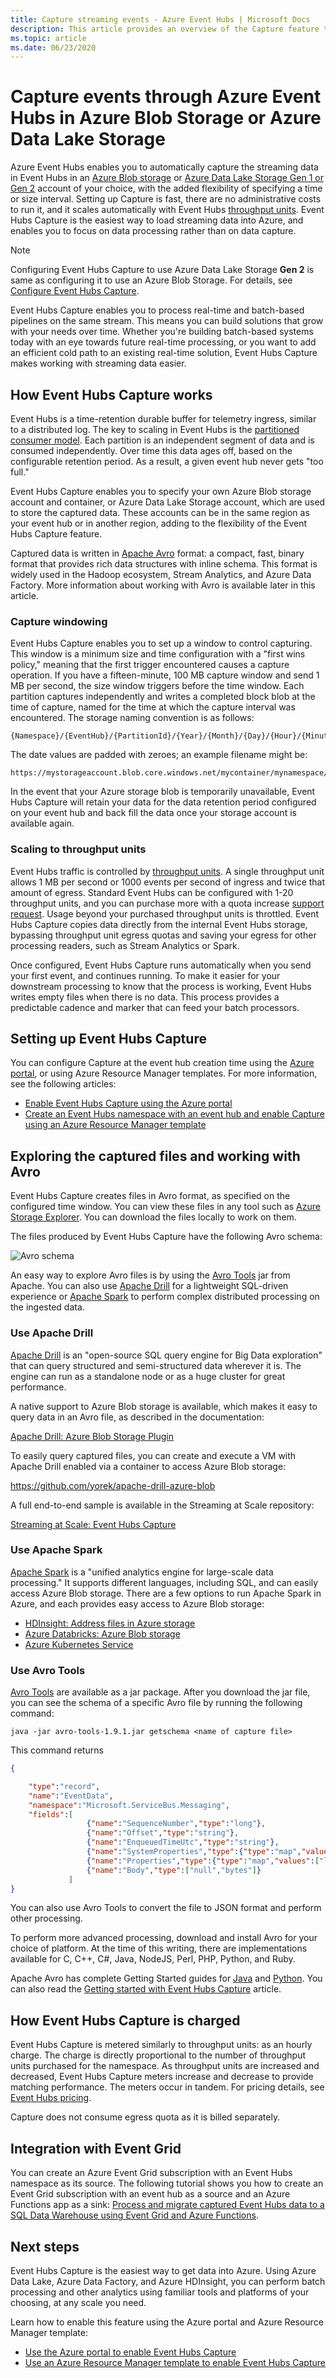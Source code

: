 ```yaml
---
title: Capture streaming events - Azure Event Hubs | Microsoft Docs
description: This article provides an overview of the Capture feature that allows you to capture events streaming through Azure Event Hubs. 
ms.topic: article
ms.date: 06/23/2020
---
```


# Capture events through Azure Event Hubs in Azure Blob Storage or Azure Data Lake Storage
Azure Event Hubs enables you to automatically capture the streaming data in Event Hubs in an [Azure Blob storage](https://azure.microsoft.com/services/storage/blobs/) or [Azure Data Lake Storage Gen 1 or Gen 2](https://azure.microsoft.com/services/data-lake-store/) account of your choice, with the added flexibility of specifying a time or size interval. Setting up Capture is fast, there are no administrative costs to run it, and it scales automatically with Event Hubs [throughput units](event-hubs-scalability.md#throughput-units). Event Hubs Capture is the easiest way to load streaming data into Azure, and enables you to focus on data processing rather than on data capture.

> [!NOTE]
> Configuring Event Hubs Capture to use Azure Data Lake Storage **Gen 2** is same as configuring it to use an Azure Blob Storage. For details, see [Configure Event Hubs Capture](event-hubs-capture-enable-through-portal.md). 

Event Hubs Capture enables you to process real-time and batch-based pipelines on the same stream. This means you can build solutions that grow with your needs over time. Whether you're building batch-based systems today with an eye towards future real-time processing, or you want to add an efficient cold path to an existing real-time solution, Event Hubs Capture makes working with streaming data easier.


## How Event Hubs Capture works

Event Hubs is a time-retention durable buffer for telemetry ingress, similar to a distributed log. The key to scaling in Event Hubs is the [partitioned consumer model](event-hubs-scalability.md#partitions). Each partition is an independent segment of data and is consumed independently. Over time this data ages off, based on the configurable retention period. As a result, a given event hub never gets "too full."

Event Hubs Capture enables you to specify your own Azure Blob storage account and container, or Azure Data Lake Storage account, which are used to store the captured data. These accounts can be in the same region as your event hub or in another region, adding to the flexibility of the Event Hubs Capture feature.

Captured data is written in [Apache Avro][Apache Avro] format: a compact, fast, binary format that provides rich data structures with inline schema. This format is widely used in the Hadoop ecosystem, Stream Analytics, and Azure Data Factory. More information about working with Avro is available later in this article.

### Capture windowing

Event Hubs Capture enables you to set up a window to control capturing. This window is a minimum size and time configuration with a "first wins policy," meaning that the first trigger encountered causes a capture operation. If you have a fifteen-minute, 100 MB capture window and send 1 MB per second, the size window triggers before the time window. Each partition captures independently and writes a completed block blob at the time of capture, named for the time at which the capture interval was encountered. The storage naming convention is as follows:

```
{Namespace}/{EventHub}/{PartitionId}/{Year}/{Month}/{Day}/{Hour}/{Minute}/{Second}
```

The date values are padded with zeroes; an example filename might be:

```
https://mystorageaccount.blob.core.windows.net/mycontainer/mynamespace/myeventhub/0/2017/12/08/03/03/17.avro
```

In the event that your Azure storage blob is temporarily unavailable, Event Hubs Capture will retain your data for the data retention period configured on your event hub and back fill the data once your storage account is available again.

### Scaling to throughput units

Event Hubs traffic is controlled by [throughput units](event-hubs-scalability.md#throughput-units). A single throughput unit allows 1 MB per second or 1000 events per second of ingress and twice that amount of egress. Standard Event Hubs can be configured with 1-20 throughput units, and you can purchase more with a quota increase [support request][support request]. Usage beyond your purchased throughput units is throttled. Event Hubs Capture copies data directly from the internal Event Hubs storage, bypassing throughput unit egress quotas and saving your egress for other processing readers, such as Stream Analytics or Spark.

Once configured, Event Hubs Capture runs automatically when you send your first event, and continues running. To make it easier for your downstream processing to know that the process is working, Event Hubs writes empty files when there is no data. This process provides a predictable cadence and marker that can feed your batch processors.

## Setting up Event Hubs Capture

You can configure Capture at the event hub creation time using the [Azure portal](https://portal.azure.com), or using Azure Resource Manager templates. For more information, see the following articles:

- [Enable Event Hubs Capture using the Azure portal](event-hubs-capture-enable-through-portal.md)
- [Create an Event Hubs namespace with an event hub and enable Capture using an Azure Resource Manager template](event-hubs-resource-manager-namespace-event-hub-enable-capture.md)


## Exploring the captured files and working with Avro

Event Hubs Capture creates files in Avro format, as specified on the configured time window. You can view these files in any tool such as [Azure Storage Explorer][Azure Storage Explorer]. You can download the files locally to work on them.

The files produced by Event Hubs Capture have the following Avro schema:

![Avro schema][3]

An easy way to explore Avro files is by using the [Avro Tools][Avro Tools] jar from Apache. You can also use [Apache Drill][Apache Drill] for a lightweight SQL-driven experience or [Apache Spark][Apache Spark] to perform complex distributed processing on the ingested data. 

### Use Apache Drill

[Apache Drill][Apache Drill] is an "open-source SQL query engine for Big Data exploration" that can query structured and semi-structured data wherever it is. The engine can run as a standalone node or as a huge cluster for great performance.

A native support to Azure Blob storage is available, which makes it easy to query data in an Avro file, as described in the documentation:

[Apache Drill: Azure Blob Storage Plugin][Apache Drill: Azure Blob Storage Plugin]

To easily query captured files, you can create and execute a VM with Apache Drill enabled via a container to access Azure Blob storage:

https://github.com/yorek/apache-drill-azure-blob

A full end-to-end sample is available in the Streaming at Scale repository:

[Streaming at Scale: Event Hubs Capture]

### Use Apache Spark

[Apache Spark][Apache Spark] is a "unified analytics engine for large-scale data processing." It supports different languages, including SQL, and can easily access Azure Blob storage. There are a few options to run Apache Spark in Azure, and each provides easy access to Azure Blob storage:

- [HDInsight: Address files in Azure storage][HDInsight: Address files in Azure storage]
- [Azure Databricks: Azure Blob storage][Azure Databricks: Azure Blob Storage]
- [Azure Kubernetes Service](https://docs.microsoft.com/azure/aks/spark-job) 

### Use Avro Tools

[Avro Tools][Avro Tools] are available as a jar package. After you download the jar file, you can see the schema of a specific Avro file by running the following command:

```shell
java -jar avro-tools-1.9.1.jar getschema <name of capture file>
```

This command returns

```json
{

    "type":"record",
    "name":"EventData",
    "namespace":"Microsoft.ServiceBus.Messaging",
    "fields":[
                 {"name":"SequenceNumber","type":"long"},
                 {"name":"Offset","type":"string"},
                 {"name":"EnqueuedTimeUtc","type":"string"},
                 {"name":"SystemProperties","type":{"type":"map","values":["long","double","string","bytes"]}},
                 {"name":"Properties","type":{"type":"map","values":["long","double","string","bytes"]}},
                 {"name":"Body","type":["null","bytes"]}
             ]
}
```

You can also use Avro Tools to convert the file to JSON format and perform other processing.

To perform more advanced processing, download and install Avro for your choice of platform. At the time of this writing, there are implementations available for C, C++, C\#, Java, NodeJS, Perl, PHP, Python, and Ruby.

Apache Avro has complete Getting Started guides for [Java][Java] and [Python][Python]. You can also read the [Getting started with Event Hubs Capture](event-hubs-capture-python.md) article.

## How Event Hubs Capture is charged

Event Hubs Capture is metered similarly to throughput units: as an hourly charge. The charge is directly proportional to the number of throughput units purchased for the namespace. As throughput units are increased and decreased, Event Hubs Capture meters increase and decrease to provide matching performance. The meters occur in tandem. For pricing details, see [Event Hubs pricing](https://azure.microsoft.com/pricing/details/event-hubs/). 

Capture does not consume egress quota as it is billed separately. 

## Integration with Event Grid 

You can create an Azure Event Grid subscription with an Event Hubs namespace as its source. The following tutorial shows you how to create an Event Grid subscription with an event hub as a source and an Azure Functions app as a sink: [Process and migrate captured Event Hubs data to a SQL Data Warehouse using Event Grid and Azure Functions](store-captured-data-data-warehouse.md).

## Next steps
Event Hubs Capture is the easiest way to get data into Azure. Using Azure Data Lake, Azure Data Factory, and Azure HDInsight, you can perform batch processing and other analytics using familiar tools and platforms of your choosing, at any scale you need.

Learn how to enable this feature using the Azure portal and Azure Resource Manager template:

- [Use the Azure portal to enable Event Hubs Capture](event-hubs-capture-enable-through-portal.md)
- [Use an Azure Resource Manager template to enable Event Hubs Capture](event-hubs-resource-manager-namespace-event-hub-enable-capture.md)


[Apache Avro]: https://avro.apache.org/
[Apache Drill]: https://drill.apache.org/
[Apache Spark]: https://spark.apache.org/
[support request]: https://portal.azure.com/?#blade/Microsoft_Azure_Support/HelpAndSupportBlade
[Azure Storage Explorer]: https://azurestorageexplorer.codeplex.com/
[3]: ./media/event-hubs-capture-overview/event-hubs-capture3.png
[Avro Tools]: https://downloads.apache.org/avro/stable/java/
[Java]: https://avro.apache.org/docs/current/gettingstartedjava.html
[Python]: https://avro.apache.org/docs/current/gettingstartedpython.html
[Event Hubs overview]: event-hubs-what-is-event-hubs.md
[HDInsight: Address files in Azure storage]:https://docs.microsoft.com/azure/hdinsight/hdinsight-hadoop-use-blob-storage
[Azure Databricks: Azure Blob Storage]:https://docs.databricks.com/spark/latest/data-sources/azure/azure-storage.html
[Apache Drill: Azure Blob Storage Plugin]:https://drill.apache.org/docs/azure-blob-storage-plugin/
[Streaming at Scale: Event Hubs Capture]:https://github.com/yorek/streaming-at-scale/tree/master/event-hubs-capture
